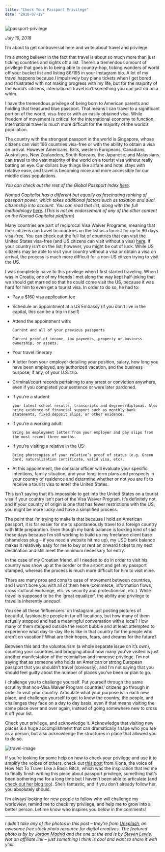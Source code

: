 ```yaml
---
title: "Check Your Passport Privilege"
date: "2018-07-19"
---
```


![passport-privilege](https://images.unsplash.com/photo-1515476084989-0c8f073ea169?ixlib=rb-0.3.5&ixid=eyJhcHBfaWQiOjEyMDd9&s=544b788843cc31f0f4152f2d3d8fbcbd&auto=format&fit=crop&w=1031&q=80)

_July 19, 2018_

I’m about to get controversial here and write about travel and privilege.

I’m a strong believer in the fact that travel is about so much more than just ticking countries and sights off a list. There’s a tremendous amount of privilege that goes in to being able to country-hop, ticking wonders of world off your bucket list and listing 86/195 in your Instagram bio. A lot of my travel happens because I impulsively buy plane tickets when I get bored and frustrated with not making progress with my life, but for the majority of the world’s citizens, international travel isn’t something you can just do on a whim.

I have the tremendous privilege of being born to American parents and holding that treasured blue passport. That means I can travel to a significant portion of the world, visa-free or with an easily obtained visa. While freedom of movement is critical for the international economy to function, international travel is much more difficult for the majority of the world’s population.

The country with the strongest passport in the world is Singapore, whose citizens can visit 166 countries visa-free or with the ability to obtain a visa on arrival. However Americans, Brits, western Europeans, Canadians, Australians, New Zealanders, South Koreans, the Japanese, and Malaysians can travel to the vast majority of the world on a tourist visa without really batting an eye. Our dollars buy things like airfare and hotel stays with relative ease, and travel is becoming more and more accessible for our middle class populations.

*You can check out the rest of the Global Passport Index [here](https://www.passportindex.org/byRank.php).*

*Nomad Capitalist has a different but equally as fascinating ranking of passport power, which takes additional factors such as taxation and dual citizenship into account. You can read that list, along with the full methodology [here](https://s3-eu-west-1.amazonaws.com/nomadcapitalist/nomad_passport_index_2018_.pdf). (This is not an endorsement of any of the other content on the Nomad Capitalist platform)*

Many countries are part of reciprocal Visa Waiver Programs, meaning that their citizens can travel to countries on the list as a tourist for up to 90 days visa-free. You can check out the full list of countries that can visit the United States visa-free (and US citizens can visit without a visa) [here](https://travel.state.gov/content/travel/en/us-visas/tourism-visit/visa-waiver-program.html). If your country isn’t on the list, however, you might be out of luck. While US citizens may be able to visit your country without a visa or obtain a visa on arrival, the process is much more difficult for a non-US citizen trying to visit the US.

I was completely naive to this privilege when I first started traveling. When I was in Croatia, one of my friends I met along the way kept half-joking that we should get married so that he could come visit the US, because it was hard for him to even get a tourist visa. In order to do so, he had to:

* Pay a $160 visa application fee
* Schedule an appointment at a US Embassy (if you don’t live in the capital, this can be a trip in itself)
* Attend the appointment with:

      Current and all of your previous passports

      Current proof of income, tax payments, property or business ownership, or assets.

* Your travel itinerary
* A letter from your employer detailing your position, salary, how long you have been employed, any authorized vacation, and the business purpose, if any, of your U.S. trip.
* Criminal/court records pertaining to any arrest or conviction anywhere, even if you completed your sentence or were later pardoned.
* If you’re a student:

      your latest school results, transcripts and degrees/diplomas. Also bring evidence of financial support such as monthly bank statements, fixed deposit slips, or other evidence.
* If you’re a working adult:

      Bring an employment letter from your employer and pay slips from the most recent three months.
* If you’re visiting a relative in the US:

      Bring photocopies of your relative’s proof of status (e.g. Green Card, naturalization certificate, valid visa, etc).
* At this appointment, the consular officer will evaluate your specific intentions, family situation, and your long-term plans and prospects in your country of residence and determine whether or not you are fit to receive a tourist visa to enter the United States.

This isn’t saying that it’s impossible to get into the United States on a tourist visa if your country isn’t part of the Visa Waiver Program. It’s definitely not, and if your country of origin is one that has fewer restrictions with the US, you might be more lucky and have a simplified process.

The point that I’m trying to make is that because I hold an American passport, it is far easier for me to spontaneously travel to a foreign country with little preparation. Even though my bank balance is looking kind of sad these days because I’m still working to build up my freelance client base (shameless plug – if you need a website hit me up), my USD bank balance makes it relatively easy for me to buy or rent an onward ticket to my next destination and still meet the minimum necessary for entry.

In the case of my Croatian friend, all I needed to do in order to visit his country was show up at the border or the airport and get my passport stamped, whereas the process is much more difficult for him to visit mine.

There are many pros and cons to ease of movement between countries, and I won’t bore you with all of them here (commerce, information flows, cross-cultural exchange, etc. vs security and protectionism, etc.). While travel is supposed to be the ‘great equalizer’, the ability and privilege to travel is inherently *unequal.*

You see all these ‘influencers’ on Instagram just posting pictures of beautiful, fashionable people in far off locations, but how many of them actually stopped and had a meaningful conversation with a local? How many of them stepped outside the resort bubble and at least attempted to experience what day-to-day life is like in that country for the people who aren’t on vacation? What are their hopes, fears, and dreams for the future?

Between this and the voluntourism (a whole separate issue on it’s own), counting your countries and bragging about how many you’ve visited is just another manifestation of the colonialism and immense privilege. I’m not saying that as someone who holds an American or strong European passport that you shouldn’t travel (obviously), and I’m not saying that you should feel guilty about the number of places you’ve been or plan to go.

I challenge you to challenge yourself. Put yourself through the same scrutiny that non-Visa Waiver Program countries’ citizens go through in order to visit your country. Articulate what your purpose is in each new place, and challenge yourself to get to know the country, the people, and challenges they face on a day to day basis, even if that means visiting the same place over and over again, instead of going somewhere new to cross it off your list.

Check your privilege, and acknowledge it. Acknowledge that visiting new places is a huge accomplishment that can dramatically shape who you are as a person, but also acknowledge the structures in place that allowed you to do so.

![travel-image](https://bububackpacks.files.wordpress.com/2018/07/steven-lewis-342-unsplash.jpg?w=700)

If you’re looking for some help on how to check your privilege and use it to amplify the voices of others, check out [this post](https://www.instagram.com/p/BlOXRcbA60j/) from Kiona, the voice of How Not To Travel Like a Basic Bitch, which was the inspiration that led me to finally finish writing this piece about passport privilege, something that’s been bothering me for a long time but I haven’t been able to articulate (and [check out her blog too](https://hownottotravellikeabasicbitch.com/)). She’s fantastic, and if you don’t already follow her, you absolutely should.

I’m always looking for new people to follow who will challenge my worldview, remind me to check my privilege, and help me to grow into a better person. Let me know who inspires you below in the comments!





---
*I didn’t take any of the photos in this post – they’re from [Unsplash](https://unsplash.com/search/photos/passport?utm_source=unsplash&utm_medium=referral&utm_content=creditCopyText), an awesome free stock photo resource for digital creatives. The featured photo is by by [Jordan Madrid](https://unsplash.com/photos/YGGwRdUKv5c?utm_source=unsplash&utm_medium=referral&utm_content=creditCopyText) and the one at the end is by [Steven Lewis](https://unsplash.com/photos/r4He4Btlsro?utm_source=unsplash&utm_medium=referral&utm_content=creditCopyText). Not an affiliate link – just something I think is cool and want to share it with y’all.*

